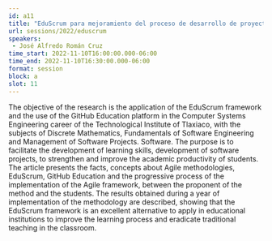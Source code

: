 ```yaml
---
id: a11
title: "EduScrum para mejoramiento del proceso de desarrollo de proyectos de Ingeniería en Sistemas Computacionales."
url: sessions/2022/eduscrum 
speakers:
 - José Alfredo Román Cruz
time_start: 2022-11-10T16:00:00.000-06:00
time_end: 2022-11-10T16:30:00.000-06:00
format: session
block: a
slot: 11
---
```


The objective of the research is the application of the EduScrum framework and the use of the GitHub Education platform in the Computer Systems Engineering career of the Technological Institute of Tlaxiaco, with the subjects of Discrete Mathematics, Fundamentals of Software Engineering and Management of Software Projects. Software. The purpose is to facilitate the development of learning skills, development of software projects, to strengthen and improve the academic productivity of students.
The article presents the facts, concepts about Agile methodologies, EduScrum, GitHub Education and the progressive process of the implementation of the Agile framework, between the proponent of the method and the students. The results obtained during a year of implementation of the methodology are described, showing that the EduScrum framework is an excellent alternative to apply in educational institutions to improve the learning process and eradicate traditional teaching in the classroom.